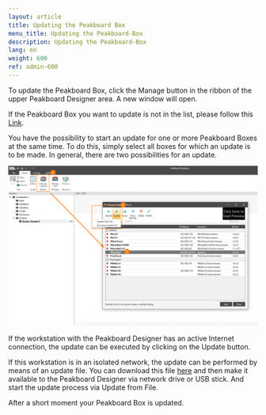 ```yaml
---
layout: article
title: Updating the Peakboard Box
menu_title: Updating the Peakboard-Box
description: Updating the Peakboard-Box
lang: en
weight: 600
ref: admin-600
---
```


To update the Peakboard Box, click the Manage button in the ribbon of the upper Peakboard Designer area. A new window will open.

If the Peakboard Box you want to update is not in the list, please follow this [Link](/administration/07-en-adding.html).

You have the possibility to start an update for one or more Peakboard Boxes at the same time. To do this, simply select all boxes for which an update is to be made. In general, there are two possibilities for an update.

![Manage Dialog Update Device](/assets/images/admin/update/aktualisieren1.png)

If the workstation with the Peakboard Designer has an active Internet connection, the update can be executed by clicking on the Update button.

If this workstation is in an isolated network, the update can be performed by means of an update file. You can download this file [here](https://peakboard.com/download/runtime/Peakboard.Runtime_Update.pbux) and then make it available to the Peakboard Designer via network drive or USB stick. And start the update process via Update from File.

After a short moment your Peakboard Box is updated.